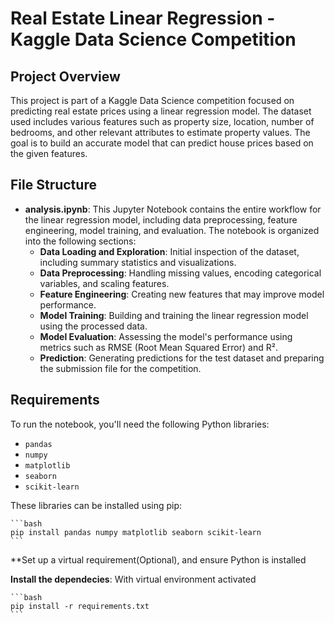 # Real Estate Linear Regression - Kaggle Data Science Competition

## Project Overview

This project is part of a Kaggle Data Science competition focused on predicting real estate prices using a linear regression model. The dataset used includes various features such as property size, location, number of bedrooms, and other relevant attributes to estimate property values. The goal is to build an accurate model that can predict house prices based on the given features.

## File Structure

- **analysis.ipynb**: This Jupyter Notebook contains the entire workflow for the linear regression model, including data preprocessing, feature engineering, model training, and evaluation. The notebook is organized into the following sections:
  - **Data Loading and Exploration**: Initial inspection of the dataset, including summary statistics and visualizations.
  - **Data Preprocessing**: Handling missing values, encoding categorical variables, and scaling features.
  - **Feature Engineering**: Creating new features that may improve model performance.
  - **Model Training**: Building and training the linear regression model using the processed data.
  - **Model Evaluation**: Assessing the model's performance using metrics such as RMSE (Root Mean Squared Error) and R².
  - **Prediction**: Generating predictions for the test dataset and preparing the submission file for the competition.

## Requirements

To run the notebook, you'll need the following Python libraries:

- `pandas`
- `numpy`
- `matplotlib`
- `seaborn`
- `scikit-learn`

These libraries can be installed using pip:

    ```bash
    pip install pandas numpy matplotlib seaborn scikit-learn
    ```

**Set up a virtual requirement(Optional), and ensure Python is installed

**Install the dependecies**: With virtual environment activated


    ```bash
    pip install -r requirements.txt
    ```


